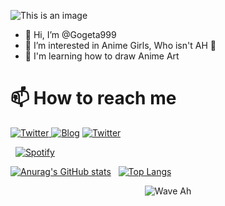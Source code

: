 ![This is an image](https://i.ibb.co/NpbWxVn/FGO-Ishtar.jpg)

- 👋 Hi, I’m @Gogeta999 
- 👀 I’m interested in Anime Girls, Who isn't AH 🧐
- 🌱 I'm learning how to draw Anime Art


# 📫 How to reach me 

<p>
<a href="mailto:kevinlichen1412@gmail.com" target="_blank"><img alt="Twitter" src="https://i.ibb.co/rtR9cNr/Gmail-Icon-2013-2020-svg.png" /> </a>  
<a href="https://ash999.xyz" target="_blank"><img alt="Blog" src="https://ash999.xyz/Ash999.svg" /></a> 
<a href="https://twitter.com/666ash999" target="_blank"><img alt="Twitter" src="https://i.ibb.co/KyRSFnG/1515750.png" /> </a>
</p>

&nbsp; [![Spotify](https://gogeta999-spotify.vercel.app/api/spotify?background_color=0d1117&border_color=ffffff)](https://open.spotify.com/user/c6nj6pof99aq9ec1qrhm2bxrm)

[![Anurag's GitHub stats](https://github-readme-stats.vercel.app/api?username=gogeta999&theme=chartreuse-dark&show_icons=true)](https://github.com/anuraghazra/github-readme-stats)
&nbsp;
[![Top Langs](https://github-readme-stats.vercel.app/api/top-langs/?username=gogeta999&&theme=chartreuse-dark&layout=compact)](https://github.com/anuraghazra/github-readme-stats)


<p align="center">
        <img src="https://raw.githubusercontent.com/bornmay/bornmay/Update/svg/Bottom.svg" alt="Wave Ah" />
</p>

